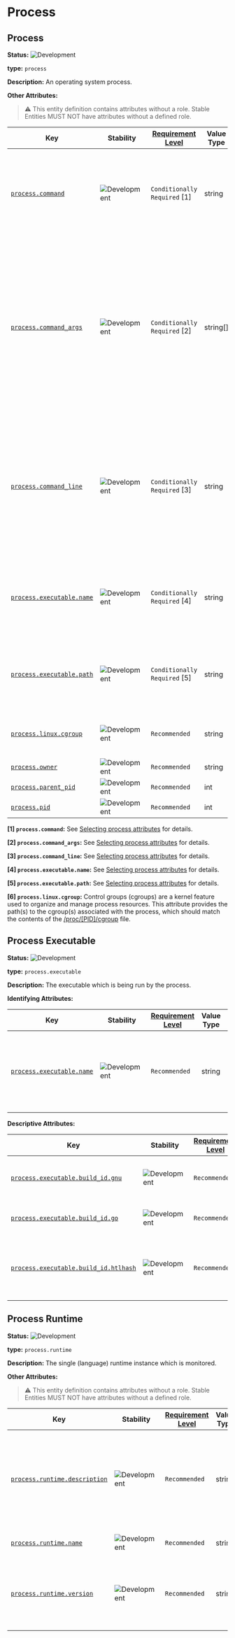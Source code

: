 <!-- NOTE: THIS FILE IS AUTOGENERATED. DO NOT EDIT BY HAND. -->
<!-- see templates/registry/markdown/entity_namespace.md.j2 -->
<!-- markdownlint-capture -->
<!-- markdownlint-disable -->

# Process

## Process

**Status:** ![Development](https://img.shields.io/badge/-development-blue)

**type:** `process`

**Description:** An operating system process.

**Other Attributes:**

> :warning: This entity definition contains attributes without a role.
> Stable Entities MUST NOT have attributes without a defined role.

| Key | Stability | [Requirement Level](https://opentelemetry.io/docs/specs/semconv/general/attribute-requirement-level/) | Value Type | Description | Example Values |
|---|---|---|---|---|---|
| [`process.command`](/docs/registry/attributes/process.md) | ![Development](https://img.shields.io/badge/-development-blue) | `Conditionally Required` [1] | string | The command used to launch the process (i.e. the command name). On Linux based systems, can be set to the zeroth string in `proc/[pid]/cmdline`. On Windows, can be set to the first parameter extracted from `GetCommandLineW`. | `cmd/otelcol` |
| [`process.command_args`](/docs/registry/attributes/process.md) | ![Development](https://img.shields.io/badge/-development-blue) | `Conditionally Required` [2] | string[] | All the command arguments (including the command/executable itself) as received by the process. On Linux-based systems (and some other Unixoid systems supporting procfs), can be set according to the list of null-delimited strings extracted from `proc/[pid]/cmdline`. For libc-based executables, this would be the full argv vector passed to `main`. SHOULD NOT be collected by default unless there is sanitization that excludes sensitive data. | `["cmd/otecol", "--config=config.yaml"]` |
| [`process.command_line`](/docs/registry/attributes/process.md) | ![Development](https://img.shields.io/badge/-development-blue) | `Conditionally Required` [3] | string | The full command used to launch the process as a single string representing the full command. On Windows, can be set to the result of `GetCommandLineW`. Do not set this if you have to assemble it just for monitoring; use `process.command_args` instead. SHOULD NOT be collected by default unless there is sanitization that excludes sensitive data. | `C:\cmd\otecol --config="my directory\config.yaml"` |
| [`process.executable.name`](/docs/registry/attributes/process.md) | ![Development](https://img.shields.io/badge/-development-blue) | `Conditionally Required` [4] | string | The name of the process executable. On Linux based systems, this SHOULD be set to the base name of the target of `/proc/[pid]/exe`. On Windows, this SHOULD be set to the base name of `GetProcessImageFileNameW`. | `otelcol` |
| [`process.executable.path`](/docs/registry/attributes/process.md) | ![Development](https://img.shields.io/badge/-development-blue) | `Conditionally Required` [5] | string | The full path to the process executable. On Linux based systems, can be set to the target of `proc/[pid]/exe`. On Windows, can be set to the result of `GetProcessImageFileNameW`. | `/usr/bin/cmd/otelcol` |
| [`process.linux.cgroup`](/docs/registry/attributes/process.md) | ![Development](https://img.shields.io/badge/-development-blue) | `Recommended` | string | The control group associated with the process. [6] | `1:name=systemd:/user.slice/user-1000.slice/session-3.scope`; `0::/user.slice/user-1000.slice/user@1000.service/tmux-spawn-0267755b-4639-4a27-90ed-f19f88e53748.scope` |
| [`process.owner`](/docs/registry/attributes/process.md) | ![Development](https://img.shields.io/badge/-development-blue) | `Recommended` | string | The username of the user that owns the process. | `root` |
| [`process.parent_pid`](/docs/registry/attributes/process.md) | ![Development](https://img.shields.io/badge/-development-blue) | `Recommended` | int | Parent Process identifier (PPID). | `111` |
| [`process.pid`](/docs/registry/attributes/process.md) | ![Development](https://img.shields.io/badge/-development-blue) | `Recommended` | int | Process identifier (PID). | `1234` |

**[1] `process.command`:** See [Selecting process attributes](/docs/resource/process.md#selecting-process-attributes) for details.

**[2] `process.command_args`:** See [Selecting process attributes](/docs/resource/process.md#selecting-process-attributes) for details.

**[3] `process.command_line`:** See [Selecting process attributes](/docs/resource/process.md#selecting-process-attributes) for details.

**[4] `process.executable.name`:** See [Selecting process attributes](/docs/resource/process.md#selecting-process-attributes) for details.

**[5] `process.executable.path`:** See [Selecting process attributes](/docs/resource/process.md#selecting-process-attributes) for details.

**[6] `process.linux.cgroup`:** Control groups (cgroups) are a kernel feature used to organize and manage process resources. This attribute provides the path(s) to the cgroup(s) associated with the process, which should match the contents of the [/proc/\[PID\]/cgroup](https://man7.org/linux/man-pages/man7/cgroups.7.html) file.

## Process Executable

**Status:** ![Development](https://img.shields.io/badge/-development-blue)

**type:** `process.executable`

**Description:** The executable which is being run by the process.

**Identifying Attributes:**

| Key | Stability | [Requirement Level](https://opentelemetry.io/docs/specs/semconv/general/attribute-requirement-level/) | Value Type | Description | Example Values |
|---|---|---|---|---|---|
| [`process.executable.name`](/docs/registry/attributes/process.md) | ![Development](https://img.shields.io/badge/-development-blue) | `Recommended` | string | The name of the process executable. On Linux based systems, this SHOULD be set to the base name of the target of `/proc/[pid]/exe`. On Windows, this SHOULD be set to the base name of `GetProcessImageFileNameW`. | `otelcol` |

**Descriptive Attributes:**

| Key | Stability | [Requirement Level](https://opentelemetry.io/docs/specs/semconv/general/attribute-requirement-level/) | Value Type | Description | Example Values |
|---|---|---|---|---|---|
| [`process.executable.build_id.gnu`](/docs/registry/attributes/process.md) | ![Development](https://img.shields.io/badge/-development-blue) | `Recommended` | string | The GNU build ID as found in the `.note.gnu.build-id` ELF section (hex string). | `c89b11207f6479603b0d49bf291c092c2b719293` |
| [`process.executable.build_id.go`](/docs/registry/attributes/process.md) | ![Development](https://img.shields.io/badge/-development-blue) | `Recommended` | string | The Go build ID as retrieved by `go tool buildid <go executable>`. | `foh3mEXu7BLZjsN9pOwG/kATcXlYVCDEFouRMQed_/WwRFB1hPo9LBkekthSPG/x8hMC8emW2cCjXD0_1aY` |
| [`process.executable.build_id.htlhash`](/docs/registry/attributes/process.md) | ![Development](https://img.shields.io/badge/-development-blue) | `Recommended` | string | Profiling specific build ID for executables. See the OTel specification for Profiles for more information. | `600DCAFE4A110000F2BF38C493F5FB92` |

## Process Runtime

**Status:** ![Development](https://img.shields.io/badge/-development-blue)

**type:** `process.runtime`

**Description:** The single (language) runtime instance which is monitored.

**Other Attributes:**

> :warning: This entity definition contains attributes without a role.
> Stable Entities MUST NOT have attributes without a defined role.

| Key | Stability | [Requirement Level](https://opentelemetry.io/docs/specs/semconv/general/attribute-requirement-level/) | Value Type | Description | Example Values |
|---|---|---|---|---|---|
| [`process.runtime.description`](/docs/registry/attributes/process.md) | ![Development](https://img.shields.io/badge/-development-blue) | `Recommended` | string | An additional description about the runtime of the process, for example a specific vendor customization of the runtime environment. | `Eclipse OpenJ9 Eclipse OpenJ9 VM openj9-0.21.0` |
| [`process.runtime.name`](/docs/registry/attributes/process.md) | ![Development](https://img.shields.io/badge/-development-blue) | `Recommended` | string | The name of the runtime of this process. | `OpenJDK Runtime Environment` |
| [`process.runtime.version`](/docs/registry/attributes/process.md) | ![Development](https://img.shields.io/badge/-development-blue) | `Recommended` | string | The version of the runtime of this process, as returned by the runtime without modification. | `14.0.2` |


<!-- markdownlint-restore -->
